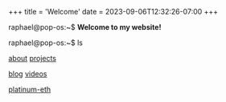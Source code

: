 +++
title = 'Welcome'
date = 2023-09-06T12:32:26-07:00
+++

raphael@pop-os:~$ **Welcome to my website!**

raphael@pop-os:~$ ls

[about](./about-landing-page) [projects](./project-landing-page)

[blog](./blog-landing-page) [videos](video-landing-page)

[platinum-eth](./platinum-eth-landing-page)
